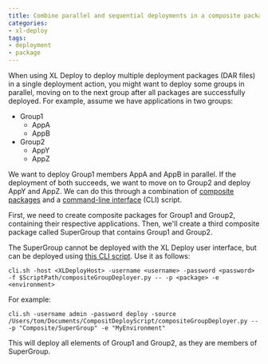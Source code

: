 ```yaml
---
title: Combine parallel and sequential deployments in a composite package
categories:
- xl-deploy
tags:
- deployment
- package
---
```


When using XL Deploy to deploy multiple deployment packages (DAR files) in a single deployment action, you might want to deploy some groups in parallel, moving on to the next group after all packages are successfully deployed. For example, assume we have applications in two groups:

* Group1
  * AppA
  * AppB
* Group2
  * AppY
  * AppZ

We want to deploy Group1 members AppA and AppB in parallel. If the deployment of both succeeds, we want to move on to Group2 and deploy AppY and AppZ. We can do this through a combination of [composite packages](http://docs.xebialabs.com/releases/latest/xl-deploy/referencemanual.html#composite-packages) and a [command-line interface](http://docs.xebialabs.com/releases/latest/xl-deploy/referencemanual.html#configuration-items-cis) (CLI) script.

First, we need to create composite packages for Group1 and Group2, containing their respective applications. Then, we'll create a third composite package called SuperGroup that contains Group1 and Group2.

The SuperGroup cannot be deployed with the XL Deploy user interface, but can be deployed using [this CLI script](/sample-scripts/compositeGroupDeployer.py). Use it as follows:

    cli.sh -host <XLDeployHost> -username <username> -password <password> -f $ScriptPath/compositeGroupDeployer.py -- -p <package> -e <environment>

For example:

    cli.sh -username admin -password deploy -source /Users/tom/Documents/CompositDeployScript/compositeGroupDeployer.py -- -p "Composite/SuperGroup" -e "MyEnvironment"

This will deploy all elements of Group1 and Group2, as they are members of SuperGroup.
